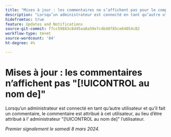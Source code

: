```yaml
---
title: "Mises à jour : les commentaires ne s’affichent pas pour le compte de"
description: "Lorsqu’un administrateur est connecté en tant qu’autre utilisateur et qu’il fait un commentaire, le commentaire est attribué à cet utilisateur, au lieu d’être attribué à l’administrateur au nom de l’utilisateur."
hidefromtoc: true
feature: Updates and Notifications
source-git-commit: f7cc59883c8d45aa8a59e7c4b48f85ce64054c82
workflow-type: tm+mt
source-wordcount: '84'
ht-degree: 4%

---
```



# Mises à jour : les commentaires n’affichent pas &quot;[!UICONTROL au nom de]&quot;

Lorsqu’un administrateur est connecté en tant qu’autre utilisateur et qu’il fait un commentaire, le commentaire est attribué à cet utilisateur, au lieu d’être attribué à l’ administrateur &quot;[!UICONTROL au nom de]&quot; l’utilisateur.

_Premier signalement le samedi 8 mars 2024._

